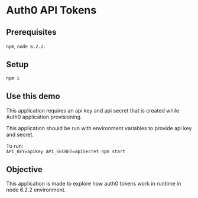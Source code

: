 # Auth0 API Tokens

## Prerequisites
`npm`, `node 6.2.2`.

## Setup
`npm i`

## Use this demo
This application requires an api key and api secret that is created while
Auth0 application provisioning.

This application should be run with environment variables to provide api key
and secret.

To run:  
`API_KEY=apiKey API_SECRET=apiSecret npm start`

## Objective
This application is made to explore how auth0 tokens work in runtime in node 6.2.2 environment.

